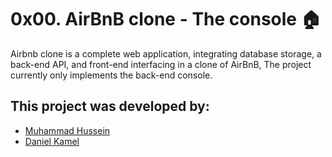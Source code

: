 <div>
  <img src="https://user-images.githubusercontent.com/69850751/175876062-f252cc1b-bd44-46b3-9ddb-a7692b2eede4.png"     alt="">
</div>

# 0x00. AirBnB clone - The console :house:

Airbnb clone is a complete web application, integrating database storage, 
a back-end API, and front-end interfacing in a clone of AirBnB,
The project currently only implements the back-end console.

## This project was developed by:
* [Muhammad Hussein](https://github.com/muhammadSWE)
* [Daniel Kamel](https://github.com/daniel-kamel)
